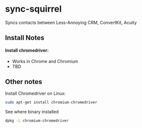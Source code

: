 # sync-squirrel
Syncs contacts between Less-Annoying CRM, ConvertKit, Acuity

## Install Notes

#### Install chromedriver:
- Works in Chrome and Chromium
- TBD

## Other notes
Install Chromedriver on Linux:
```bash
sudo apt-get install chromium-chromedriver
```

See where binary installed
```bash
dpkg -L chromium-chromedriver
```

